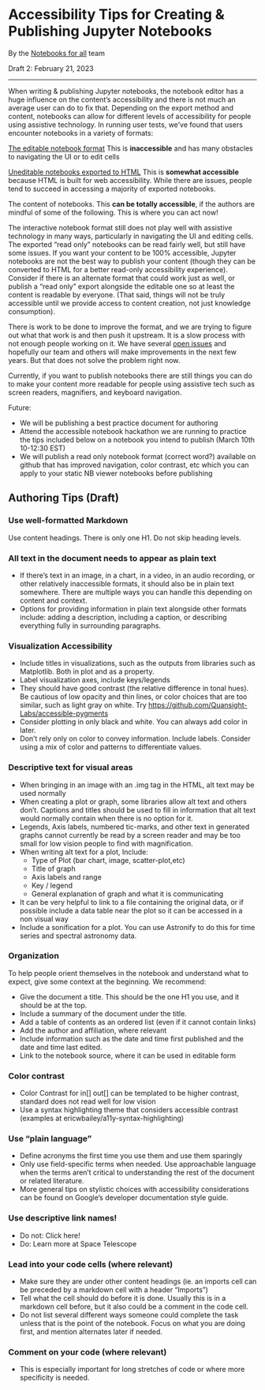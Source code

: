 # Accessibility Tips for Creating & Publishing Jupyter Notebooks

By the [Notebooks for all](https://github.com/Iota-School/notebooks-for-all) team

Draft 2: February 21, 2023

---

When writing & publishing Jupyter notebooks, the notebook editor has a huge influence on the content’s accessibility and there is not much an average user can do to fix that. Depending on the export method and content, notebooks can allow for different levels of accessibility for people using assistive technology. In running user tests, we’ve found that users encounter notebooks in a variety of formats:

[The editable notebook format](https://jupyter.org/try-jupyter/lab?path=notebooks%2FIntro.ipynb) This is **inaccessible** and has many obstacles to navigating the UI or to edit cells

[Uneditable notebooks exported to HTML](https://iota-school.github.io/notebooks-for-all/exports/Imaging_Sky_Background_Estimation-tab-to-content-nav-high-contrast.html) This is **somewhat accessible** because HTML is built for web accessibility. While there are issues, people tend to succeed in accessing a majority of exported notebooks.

The content of notebooks. This **can be totally accessible**, if the authors are mindful of some of the following. This is where you can act now!

The interactive notebook format still does not play well with assistive technology in many ways, particularly in navigating the UI and editing cells. The exported “read only” notebooks can be read fairly well, but still have some issues. If you want your content to be 100% accessible, Jupyter notebooks are not the best way to publish your content (though they can be converted to HTML for a better read-only accessibility experience). Consider if there is an alternate format that could work just as well, or publish a “read only” export alongside the editable one so at least the content is readable by everyone. (That said, things will not be truly accessible until we provide access to content creation, not just knowledge consumption).

There is work to be done to improve the format, and we are trying to figure out what that work is and then push it upstream. It is a slow process with not enough people working on it. We have several [open issues](https://github.com/Iota-School/notebooks-for-all) and hopefully our team and others will make improvements in the next few years. But that does not solve the problem right now.

Currently, if you want to publish notebooks there are still things you can do to make your content more readable for people using assistive tech such as screen readers, magnifiers, and keyboard navigation.

Future: 
* We will be publishing a best practice document for authoring
* Attend the accessible notebook hackathon we are running to practice the tips included below on a notebook you intend to publish (March 10th 10-12:30 EST)
* We will publish a read only notebook format (correct word?)  available on github that has improved navigation, color contrast, etc which you can apply to your static NB viewer notebooks before publishing

## Authoring Tips (Draft)

### Use well-formatted Markdown

Use content headings. There is only one H1. Do not skip heading levels.

### All text in the document needs to appear as plain text

* If there’s text in an image, in a chart, in a video, in an audio recording, or other relatively inaccessible formats, it should also be in plain text somewhere. There are multiple ways you can handle this depending on content and context.
* Options for providing information in plain text alongside other formats include: adding a description, including a caption, or describing everything fully in surrounding paragraphs.

### Visualization Accessibility

* Include titles in visualizations, such as the outputs from libraries such as Matplotlib. Both in plot and as a property.
* Label visualization axes, include keys/legends 
* They should have good contrast (the relative difference in tonal hues). Be cautious of low opacity and thin lines, or color choices that are too similar, such as light gray on white. Try https://github.com/Quansight-Labs/accessible-pygments 
* Consider plotting in only black and white. You can always add color in later.
* Don’t rely only on color to convey information. Include labels. Consider using a mix of color and patterns to differentiate values.

### Descriptive text for visual areas

* When bringing in an image with an .img tag in the HTML, alt text may be used normally
* When creating a plot or graph, some libraries allow alt text and others don’t. Captions and titles should be used to fill in information that alt text would normally contain when there is no option for it. 
* Legends, Axis labels, numbered tic-marks, and other text in generated graphs cannot currently be read by a screen reader and may be too small for low vision people to find with magnification. 
* When writing alt text for a plot, Include: 
    * Type of Plot (bar chart, image, scatter-plot,etc)
    * Title of graph
    * Axis labels and range
    * Key / legend
    * General explanation of graph and what it is communicating
* It can be very helpful to link to a file containing the original data, or if possible include a data table near the plot so it can be accessed in a non visual way
* Include a sonification for a plot. You can use Astronify to do this for time series and spectral astronomy data.

### Organization

To help people orient themselves in the notebook and understand what to expect, give some context at the beginning. We recommend:
* Give the document a title. This should be the one H1 you use, and it should be at the top.
* Include a summary of the document under the title.
* Add a table of contents as an ordered list (even if it cannot contain links)
* Add the author and affiliation, where relevant
* Include information such as the date and time first published and the date and time last edited.
* Link to the notebook source, where it can be used in editable form

### Color contrast

* Color Contrast for in[] out[] can be templated to be higher contrast, standard does not read well for low vision
* Use a syntax highlighting theme that considers accessible contrast (examples at ericwbailey/a11y-syntax-highlighting)

### Use “plain language”

* Define acronyms the first time you use them and use them sparingly
* Only use field-specific terms when needed. Use approachable language when the terms aren’t critical to understanding the rest of the document or related literature.
* More general tips on stylistic choices with accessibility considerations can be found on Google’s developer documentation style guide.

### Use descriptive link names!

* Do not: Click here!
* Do: Learn more at Space Telescope

### Lead into your code cells (where relevant)

* Make sure they are under other content headings (ie. an imports cell can be preceded by a markdown cell with a header “Imports”)
* Tell what the cell should do before it is done. Usually this is in a markdown cell before, but it also could be a comment in the code cell.
* Do not list several different ways someone could complete the task unless that is the point of the notebook. Focus on what you are doing first, and mention alternates later if needed.

### Comment on your code (where relevant)
* This is especially important for long stretches of code or where more specificity is needed. 
